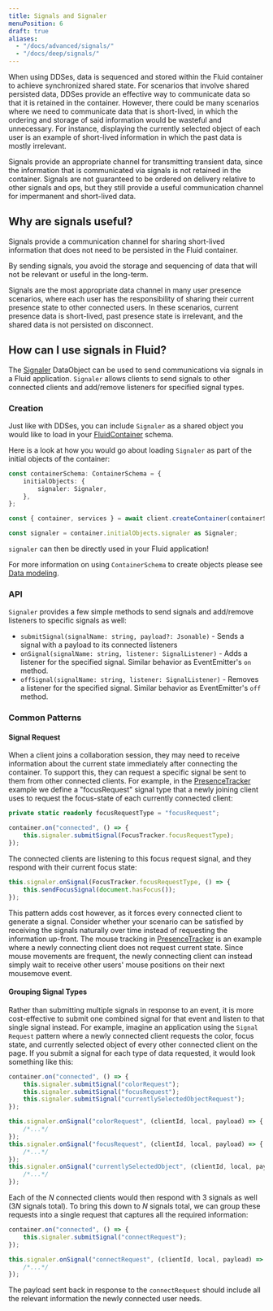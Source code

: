 ```yaml
---
title: Signals and Signaler
menuPosition: 6
draft: true
aliases:
  - "/docs/advanced/signals/"
  - "/docs/deep/signals/"
---
```


When using DDSes, data is sequenced and stored within the Fluid container to achieve synchronized shared state. For scenarios that involve shared persisted data, DDSes provide an effective way to communicate data so that it is retained in the container. However, there could be many scenarios where we need to communicate data that is short-lived, in which the ordering and storage of said information would be wasteful and unnecessary. For instance, displaying the currently selected object of each user is an example of short-lived information in which the past data is mostly irrelevant.

Signals provide an appropriate channel for transmitting transient data, since the information that is communicated via signals is not retained in the container. Signals are not guaranteed to be ordered on delivery relative to other signals and ops, but they still provide a useful communication channel for impermanent and short-lived data.

## Why are signals useful?
Signals provide a communication channel for sharing short-lived information that does not need to be persisted in the Fluid container.

By sending signals, you avoid the storage and sequencing of data that will not be relevant or useful in the long-term.

Signals are the most appropriate data channel in many user presence scenarios, where each user has the responsibility of sharing their current presence state to other connected users. In these scenarios, current presence data is short-lived, past presence state is irrelevant, and the shared data is not persisted on disconnect.

## How can I use signals in Fluid?
The [Signaler](https://github.com/microsoft/FluidFramework/tree/main/experimental/framework/data-objects/src/signaler) DataObject can be used to send communications via signals in a Fluid application. `Signaler` allows clients to send signals to other connected clients and add/remove listeners for specified signal types.

### Creation
Just like with DDSes, you can include `Signaler` as a shared object you would like to load in your [FluidContainer](https://fluidframework.com/docs/build/containers/) schema.

Here is a look at how you would go about loading `Signaler` as part of the initial objects of the container:

```typescript
const containerSchema: ContainerSchema = {
    initialObjects: {
        signaler: Signaler,
    },
};

const { container, services } = await client.createContainer(containerSchema);

const signaler = container.initialObjects.signaler as Signaler;
```
`signaler` can then be directly used in your Fluid application!

For more information on using `ContainerSchema` to create objects please see [Data modeling](https://fluidframework.com/docs/build/data-modeling/).

### API
`Signaler` provides a few simple methods to send signals and add/remove listeners to specific signals as well:
- `submitSignal(signalName: string, payload?: Jsonable)` - Sends a signal with a payload to its connected listeners
- `onSignal(signalName: string, listener: SignalListener)` - Adds a listener for the specified signal. Similar behavior as EventEmitter's `on` method.
- `offSignal(signalName: string, listener: SignalListener)` - Removes a listener for the specified signal. Similar behavior as EventEmitter's `off` method.

### Common Patterns
#### Signal Request
When a client joins a collaboration session, they may need to receive information about the current state immediately after connecting the container.  To support this, they can request a specific signal be sent to them from other connected clients. For example, in the [PresenceTracker](https://github.com/microsoft/FluidFramework/tree/main/examples/data-objects/presence-tracker) example we define a "focusRequest" signal type that a newly joining client uses to request the focus-state of each currently connected client:

```typescript
private static readonly focusRequestType = "focusRequest";
```

```typescript
container.on("connected", () => {
    this.signaler.submitSignal(FocusTracker.focusRequestType);
});
```

The connected clients are listening to this focus request signal, and they respond with their current focus state:

```typescript
this.signaler.onSignal(FocusTracker.focusRequestType, () => {
    this.sendFocusSignal(document.hasFocus());
});
```
This pattern adds cost however, as it forces every connected client to generate a signal.  Consider whether your scenario can be satisfied by receiving the signals naturally over time instead of requesting the information up-front. The mouse tracking in [PresenceTracker](https://github.com/microsoft/FluidFramework/tree/main/examples/data-objects/presence-tracker) is an example where a newly connecting client does not request current state. Since mouse movements are frequent, the newly connecting client can instead simply wait to receive other users' mouse positions on their next mousemove event.
#### Grouping Signal Types

Rather than submitting multiple signals in response to an event, it is more cost-effective to submit one combined signal for that event and listen to that single signal instead. For example, imagine an application using the `Signal Request` pattern where a newly connected client requests the color, focus state, and currently selected object of every other connected client on the page. If you submit a signal for each type of data requested, it would look something like this:

```typescript
container.on("connected", () => {
    this.signaler.submitSignal("colorRequest");
    this.signaler.submitSignal("focusRequest");
    this.signaler.submitSignal("currentlySelectedObjectRequest");
});
```
```typescript
this.signaler.onSignal("colorRequest", (clientId, local, payload) => {
    /*...*/
});
this.signaler.onSignal("focusRequest", (clientId, local, payload) => {
    /*...*/
});
this.signaler.onSignal("currentlySelectedObject", (clientId, local, payload) => {
    /*...*/
});
```

Each of the _N_ connected clients would then respond with 3 signals as well (3*N* signals total).  To bring this down to _N_ signals total, we can group these requests into a single request that captures all the required information:

```typescript
container.on("connected", () => {
    this.signaler.submitSignal("connectRequest");
});
```
```typescript
this.signaler.onSignal("connectRequest", (clientId, local, payload) => {
    /*...*/
});
```

The payload sent back in response to the `connectRequest` should include all the relevant information the newly connected user needs.
